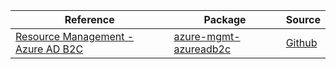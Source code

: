 | Reference | Package | Source |
|---|---|---|
|[Resource Management - Azure AD B2C](mgmt-azureadb2c-readme.md)|[azure-mgmt-azureadb2c](https://pypi.org/project/azure-mgmt-azureadb2c)|[Github](https://github.com/Azure/azure-sdk-for-python/blob/main/sdk/azureadb2c/azure-mgmt-azureadb2c)|
